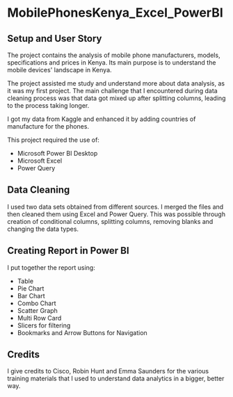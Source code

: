 # MobilePhonesKenya_Excel_PowerBI
<h2>Setup and User Story</h2>
The project contains the analysis of mobile phone manufacturers, models, specifications and prices in Kenya. Its main purpose is to understand the mobile devices' landscape in Kenya.

The project assisted me study and understand more about data analysis, as it was my first project. The main challenge that I encountered during data cleaning process was that data got mixed up after splitting columns, leading to the process taking longer.
  
I got my data from Kaggle and enhanced it by adding countries of manufacture for the phones.

This project required the use of: 
<ul>
  <li>Microsoft Power BI Desktop</li>
  <li>Microsoft Excel</li>
  <li>Power Query</li>
</ul>

<h2>Data Cleaning</h2>
I used two data sets obtained from different sources. I  merged the files and then cleaned them using Excel and Power Query. This was possible through creation of conditional columns, splitting columns, removing blanks and changing the data types.
<h2>Creating Report in Power BI</h2>
I put together the report using:
<ul>
  <li>Table</li>
  <li>Pie Chart</li>
  <li>Bar Chart</li>
  <li>Combo Chart</li>
  <li>Scatter Graph</li>
  <li>Multi Row Card</li>
  <li>Slicers for filtering</li>
  <li>Bookmarks and Arrow Buttons for Navigation</li> 
</ul>

<h2>Credits</h2>
I give credits to Cisco, Robin Hunt and Emma Saunders for the various training materials that I used to understand data analytics in a bigger, better way.

